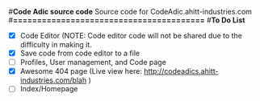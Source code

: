 #**Code Adic source code**
Source code for CodeAdic.ahitt-industries.com
#**========================================**
#**To Do List**
- [x] Code Editor (NOTE: Code editor code will not be shared due to the difficulty in making it.
- [x] Save code from code editor to a file
- [ ] Profiles, User management, and Code page
- [x] Awesome 404 page (Live view here: http://codeadics.ahitt-industries.com/blah )
- [ ] Index/Homepage
